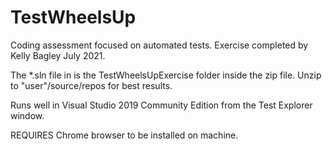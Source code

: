 # TestWheelsUp
Coding assessment focused on automated tests. Exercise completed by Kelly Bagley July 2021.

The *.sln file in is the TestWheelsUpExercise folder inside the zip file. Unzip to "user"/source/repos for best results. 

Runs well in Visual Studio 2019 Community Edition from the Test Explorer window.

REQUIRES Chrome browser to be installed on machine. 

